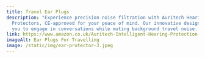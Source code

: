 ```yaml
---
title: Travel Ear Plugs
description: "Experience precision noise filtration with Auritech Hearing
  Protectors, CE-approved for your peace of mind. Our innovative design allows
  you to engage in conversations while muting background travel noise. "
link: https://www.amazon.co.uk/Auritech-Intelligent-Hearing-Protection-Travelling/dp/B06XHJS2CN?maas=maas_adg_BA64DC7534EB1E48EF34F98E1DAD6759_afap_abs&ref_=aa_maas&tag=maas
imageAlt: Ear Plugs For Travelling
image: /static/img/ear-protector-3.jpeg
---
```

